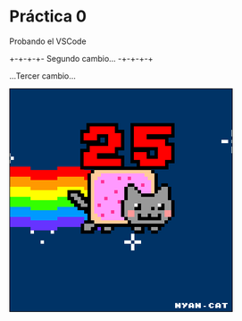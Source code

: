  # Práctica 0

Probando el VSCode


+-+-+-+-
Segundo cambio...
-+-+-+-+

...Tercer cambio...

![](Ejercicio2-img1.gif)